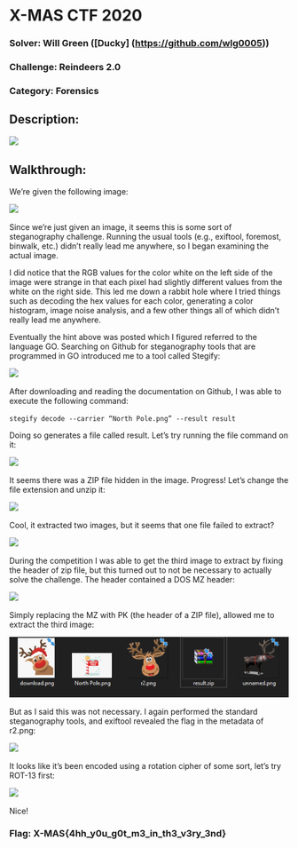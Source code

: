 ﻿# X-MAS CTF 2020 

### Solver: Will Green ([Ducky] (https://github.com/wlg0005)) 
### Challenge: Reindeers 2.0 
### Category: Forensics 

## Description: 

![](Reindeers%202.0%20Writeup.001.png)

## Walkthrough: 

We’re given the following image: 

![](Reindeers%202.0%20Writeup.002.png)

Since we’re just given an image, it seems this is some sort of steganography challenge. Running the usual tools (e.g., exiftool, foremost, binwalk, etc.) didn’t really lead me anywhere, so I began examining the actual image.  

I did notice that the RGB values for the color white on the left side of the image were strange in that each pixel had slightly different values from the white on the right side. This led me down a rabbit hole where I tried things such as decoding the hex values for each color, generating a color histogram, image noise analysis, and a few other things all of which didn’t really lead me anywhere. 

Eventually the hint above was posted which I figured referred to the language GO. Searching on Github for steganography tools that are programmed in GO introduced me to a tool called Stegify: 

![](Reindeers%202.0%20Writeup.003.png)

After downloading and reading the documentation on Github, I was able to execute the following command: 

`stegify decode --carrier “North Pole.png” --result result` 

Doing so generates a file called result. Let’s try running the file command on it: 

![](Reindeers%202.0%20Writeup.004.png)

It seems there was a ZIP file hidden in the image. Progress! Let’s change the file extension and unzip it: 

![](Reindeers%202.0%20Writeup.005.png)

Cool, it extracted two images, but it seems that one file failed to extract?  

![](Reindeers%202.0%20Writeup.006.png)

During the competition I was able to get the third image to extract by fixing the header of zip file, but this turned out to not be necessary to actually solve the challenge. The header contained a DOS MZ header: 

![](Reindeers%202.0%20Writeup.007.png)

Simply replacing the MZ with PK (the header of a ZIP file), allowed me to extract the third image: 

![](Reindeers%202.0%20Writeup.008.png)

But as I said this was not necessary. I again performed the standard steganography tools, and exiftool revealed the flag in the metadata of r2.png: 

![](Reindeers%202.0%20Writeup.009.png)

It looks like it’s been encoded using a rotation cipher of some sort, let’s try ROT-13 first: 

![](Reindeers%202.0%20Writeup.010.png)

Nice! 

### Flag: X-MAS{4hh\_y0u\_g0t\_m3\_in\_th3\_v3ry\_3nd} 
